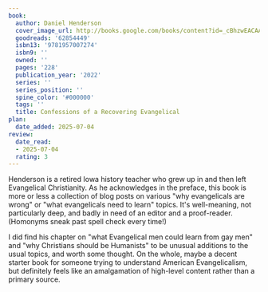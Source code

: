 ```yaml
---
book:
  author: Daniel Henderson 
  cover_image_url: http://books.google.com/books/content?id=_cBhzwEACAAJ&printsec=frontcover&img=1&zoom=1&source=gbs_api
  goodreads: '62854449'
  isbn13: '9781957007274'
  isbn9: ''
  owned: ''
  pages: '228'
  publication_year: '2022'
  series: '' 
  series_position: ''
  spine_color: '#000000'
  tags: ''
  title: Confessions of a Recovering Evangelical 
plan:
  date_added: 2025-07-04
review:
  date_read:
  - 2025-07-04
  rating: 3
---
```

Henderson is a retired Iowa history teacher who grew up in and then left Evangelical Christianity. As he acknowledges in the preface, this book is more or less a collection of blog posts on various "why evangelicals are wrong" or "what evangelicals need to learn" topics. It's well-meaning, not particularly deep, and badly in need of an editor and a proof-reader. (Homonyms sneak past spell check every time!)

I did find his chapter on "what Evangelical men could learn from gay men" and "why Christians should be Humanists" to be unusual additions to the usual topics, and worth some thought. On the whole, maybe a decent starter book for someone trying to understand American Evangelicalism, but definitely feels like an amalgamation of high-level content rather than a primary source.
